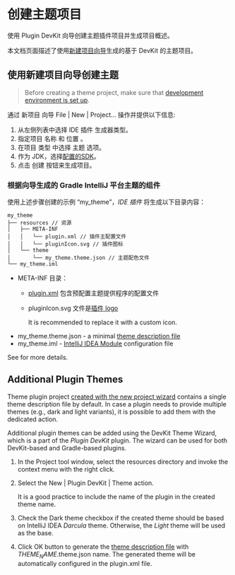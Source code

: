 <!-- Copyright 2000-2023 JetBrains s.r.o. and contributors. Use of this source code is governed by the Apache 2.0 license. -->

# 创建主题项目

<link-summary>使用 Plugin DevKit 向导创建主题插件项目并生成项目概述。</link-summary>

本文档页面描述了使用[新建项目向导](https://www.jetbrains.com/help/idea/new-project-wizard.html)生成的基于 DevKit 的主题项目。

## 使用新建项目向导创建主题

> Before creating a theme project, make sure that [development environment is set up](setting_up_theme_environment.md).

<procedure title="创建主题插件" id="create-theme">

通过 <control>新项目</control> 向导 <ui-path>File | New | Project...</ui-path> 操作并提供以下信息:
1. 从左侧列表中选择 <control>IDE 插件</control> 生成器类型。
2. 指定项目 <control>名称</control> 和 <control>位置</control> 。
3. 在项目 <control>类型</control> 中选择 <control>主题</control> 选项。
4. 作为 <control>JDK</control>，选择[配置的SDK](setting_up_theme_environment.md#intellij-sdk)。
5. 点击 <control>创建</control> 按钮来生成项目。

</procedure>

### 根据向导生成的 Gradle IntelliJ 平台主题的组件

使用上述步骤创建的示例 “my_theme”，_IDE 插件_ 将生成以下目录内容：

```text
my_theme
├── resources // 资源
│   ├── META-INF
│   │   └── plugin.xml // 插件主配置文件
│   │   └── pluginIcon.svg // 插件图标
│   └── theme
│       └── my_theme.theme.json // 主题配色文件
└── my_theme.iml
```

- <path>META-INF</path> 目录：
  - <path>[plugin.xml](plugin_configuration_file.md)</path> 包含预配置主题提供程序的配置文件
  - <path>pluginIcon.svg</path> 文件是[插件 logo](plugin_icon_file.md)

    It is recommended to replace it with a custom icon.
- <path>my_theme.theme.json</path> - a minimal [theme description file](themes_customize.md#introduction-to-theme-description-file-syntax)
- <path>my_theme.iml</path> - [IntelliJ IDEA Module](https://www.jetbrains.com/help/idea/creating-and-managing-modules.html) configuration file

See [](theme_structure.md) for more details.

## Additional Plugin Themes

Theme plugin project [created with the new project wizard](#create-theme) contains a single theme description file by default.
In case a plugin needs to provide multiple themes (e.g., dark and light variants), it is possible to add them with the dedicated action.

Additional plugin themes can be added using the DevKit Theme Wizard, which is a part of the _Plugin DevKit_ plugin.
The wizard can be used for both DevKit-based and Gradle-based plugins.

<procedure title="Add Theme" id="add-theme">

1. In the <control>Project</control> tool window, select the <path>resources</path> directory and invoke the context menu with the right click.
2. Select the <ui-path>New | Plugin DevKit | Theme</ui-path> action.

   It is a good practice to include the name of the plugin in the created theme name.
3. Check the <control>Dark theme</control> checkbox if the created theme should be based on IntelliJ IDEA _Darcula_ theme.
   Otherwise, the _Light_ theme will be used as the base.
4. Click <control>OK</control> button to generate the [theme description file](themes_customize.md#introduction-to-theme-description-file-syntax) with <path>$THEME_NAME$.theme.json</path> name. The generated theme will be automatically configured in the <path>plugin.xml</path> file.

</procedure>
